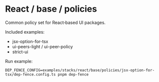 # React / base / policies

Common policy set for React‑based UI packages.

Included examples:
- jsx-option-for-tsx
- ui-peers-light / ui-peer-policy
- strict-ui

Run example:
```
DEP_FENCE_CONFIG=examples/stacks/react/base/policies/jsx-option-for-tsx/dep-fence.config.ts pnpm dep-fence
```

